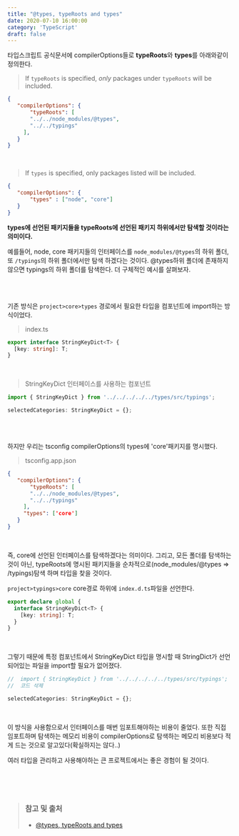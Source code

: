 ```yaml
---
title: "@types, typeRoots and types"
date: 2020-07-10 16:00:00
category: 'TypeScript'
draft: false
---
```


타입스크립트 공식문서에 compilerOptions들로 **typeRoots**와 **types**를 아래와같이 정의한다.

> If `typeRoots` is specified, *only* packages under `typeRoots` will be included.

```json
{
   "compilerOptions": {
	   "typeRoots": [
       "../../node_modules/@types",
       "../../typings"
     ],
   }
}
```

<br>

>  If `types` is specified, only packages listed will be included.

```json
{
   "compilerOptions": {
       "types" : ["node", "core"]
   }
}
```

**types에 선언된 패키지들을 typeRoots에 선언된 패키지 하위에서만 탐색할 것이라는 의미이다.** 

예를들어, node, core 패키지들의 인터페이스를 `node_modules/@types`의 하위 폴더, 또 `/typings`의 하위 폴더에서만 탐색 하겠다는 것이다. @types하위 폴더에 존재하지 않으면 typings의 하위 폴더를 탐색한다. 더 구체적인 예시를 살펴보자.

<br>

<br>

기존 방식은 `project>core>types` 경로에서 필요한 타입을 컴포넌트에 import하는 방식이었다.

> index.ts

```ts
export interface StringKeyDict<T> {
  [key: string]: T;
}
```

<br>

> StringKeyDict 인터페이스를 사용하는 컴포넌트

```ts
import { StringKeyDict } from '../../../../../types/src/typings';

selectedCategories: StringKeyDict = {};
```

<br>

<br>

하지만 우리는 tsconfig compilerOptions의 types에 'core'패키지를 명시했다. 

> tsconfig.app.json

```json
{
   "compilerOptions": {
	   "typeRoots": [
       "../../node_modules/@types",
       "../../typings"
     ],
     "types": ['core']
   }
}
```

<br>

즉, core에 선언된 인터페이스를 탐색하겠다는 의미이다. 그리고, 모든 폴더를 탐색하는 것이 아닌, typeRoots에 명시된 패키지들을 순차적으로(node_modules/@types => /typings)탐색 하며 타입을 찾을 것이다.

 `project>typings>core` core경로 하위에 `index.d.ts`파일을 선언한다. 

```ts
export declare global {
  interface StringKeyDict<T> {
    [key: string]: T;
  }
}
```

<br>

그렇기 때문에 특정  컴포넌트에서 StringKeyDict 타입을 명시할 때 StringDict가 선언되어있는 파일을 import할 필요가 없어졌다. 

```ts
//  import { StringKeyDict } from '../../../../../types/src/typings';
//  코드 삭제

selectedCategories: StringKeyDict = {};
```

<br>

이 방식을 사용함으로서 인터페이스를 매번 임포트해야하는 비용이 줄었다. 또한 직접 임포트하며 탐색하는 메모리 비용이 compilerOptions로 탐색하는 메모리 비용보다 적게 드는 것으로 알고있다(확실하지는 않다..) 

여러 타입을 관리하고 사용해야하는 큰 프로젝트에서는 좋은 경험이 될 것이다.

## 

<br>

<br>

> ### 참고 및 출처
>
> - [@types, typeRoots and types ](https://www.typescriptlang.org/docs/handbook/tsconfig-json.html#types-typeroots-and-types)